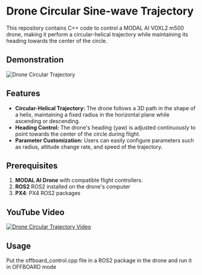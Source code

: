 # Drone Circular Sine-wave Trajectory

This repository contains C++ code to control a MODAL AI VOXL2 m500 drone, making it perform a circular-helical trajectory while maintaining its heading towards the center of the circle. 

## Demonstration
![Drone Circular Trajectory](https://github.com/piyush-g0enka/Drone_Circular_Trajectory/blob/main/trajectory.png)

## Features

- **Circular-Helical Trajectory:** The drone follows a 3D path in the shape of a helix, maintaining a fixed radius in the horizontal plane while ascending or descending.
- **Heading Control:** The drone's heading (yaw) is adjusted continuously to point towards the center of the circle during flight.
- **Parameter Customization:** Users can easily configure parameters such as radius, altitude change rate, and speed of the trajectory.
  
## Prerequisites

1. **MODAL AI Drone** with compatible flight controllers.
2. **ROS2** ROS2 installed on the drone's computer
3. **PX4**: PX4 ROS2 packages 

## YouTube Video
[![Drone Circular Trajectory Video](https://github.com/piyush-g0enka/Drone_Circular_Trajectory/blob/main/yt.png)](https://www.youtube.com/watch?v=jx8FvLK_zhY)


## Usage

Put the offboard_control.cpp file in a ROS2 package in the drone and run it in OFFBOARD mode



